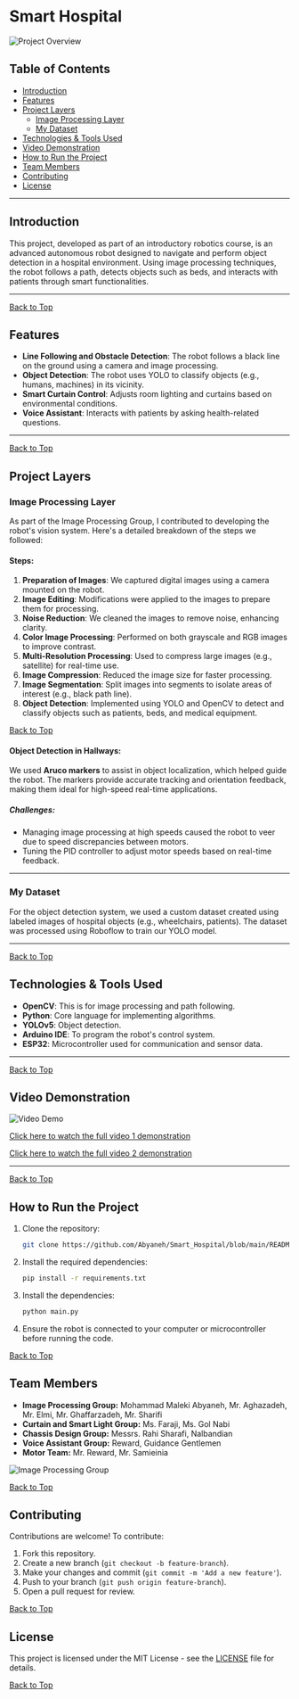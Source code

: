 # Smart Hospital

![Project Overview](insert_image_here.png)

## Table of Contents
- [Introduction](#introduction)
- [Features](#features)
- [Project Layers](#project-layers)
  - [Image Processing Layer](#image-processing-layer)
  - [My Dataset](#my-dataset)
- [Technologies & Tools Used](#technologies--tools-used)
- [Video Demonstration](#video-demonstration)
- [How to Run the Project](#how-to-run-the-project)
- [Team Members](#team-members)
- [Contributing](#contributing)
- [License](#license)

---

## Introduction
This project, developed as part of an introductory robotics course, is an advanced autonomous robot designed to navigate and perform object detection in a hospital environment. Using image processing techniques, the robot follows a path, detects objects such as beds, and interacts with patients through smart functionalities.

---

[Back to Top](#table-of-contents)
## Features
- **Line Following and Obstacle Detection**: The robot follows a black line on the ground using a camera and image processing.
- **Object Detection**: The robot uses YOLO to classify objects (e.g., humans, machines) in its vicinity.
- **Smart Curtain Control**: Adjusts room lighting and curtains based on environmental conditions.
- **Voice Assistant**: Interacts with patients by asking health-related questions.

---

[Back to Top](#table-of-contents)
## Project Layers

### Image Processing Layer
As part of the Image Processing Group, I contributed to developing the robot's vision system. Here's a detailed breakdown of the steps we followed:


#### Steps:
1. **Preparation of Images**: We captured digital images using a camera mounted on the robot.
2. **Image Editing**: Modifications were applied to the images to prepare them for processing.
3. **Noise Reduction**: We cleaned the images to remove noise, enhancing clarity.
4. **Color Image Processing**: Performed on both grayscale and RGB images to improve contrast.
5. **Multi-Resolution Processing**: Used to compress large images (e.g., satellite) for real-time use.
6. **Image Compression**: Reduced the image size for faster processing.
7. **Image Segmentation**: Split images into segments to isolate areas of interest (e.g., black path line).
8. **Object Detection**: Implemented using YOLO and OpenCV to detect and classify objects such as patients, beds, and medical equipment.

[Back to Top](#table-of-contents)
#### Object Detection in Hallways:
We used **Aruco markers** to assist in object localization, which helped guide the robot. The markers provide accurate tracking and orientation feedback, making them ideal for high-speed real-time applications.


##### Challenges:
- Managing image processing at high speeds caused the robot to veer due to speed discrepancies between motors.
- Tuning the PID controller to adjust motor speeds based on real-time feedback.

---


### My Dataset
For the object detection system, we used a custom dataset created using labeled images of hospital objects (e.g., wheelchairs, patients). The dataset was processed using Roboflow to train our YOLO model.

---

[Back to Top](#table-of-contents)
## Technologies & Tools Used
- **OpenCV**: This is for image processing and path following.
- **Python**: Core language for implementing algorithms.
- **YOLOv5**: Object detection.
- **Arduino IDE**: To program the robot's control system.
- **ESP32**: Microcontroller used for communication and sensor data.

---

[Back to Top](#table-of-contents)
## Video Demonstration
![Video Demo](insert_video_here.gif)

[Click here to watch the full video 1 demonstration](https://github.com/Abyaneh/Smart_Hospital/blob/main/Robotic%20movie%20and%20photos/functionality_1.mp4)

[Click here to watch the full video 2 demonstration](https://github.com/Abyaneh/Smart_Hospital/blob/main/Robotic%20movie%20and%20photos/functionality_2.mp4)

---

[Back to Top](#table-of-contents)
## How to Run the Project
1. Clone the repository:
   ```bash
   git clone https://github.com/Abyaneh/Smart_Hospital/blob/main/README.md#how-to-run-the-project
   ```
2. Install the required dependencies:
    ```bash
    pip install -r requirements.txt
    ```
3. Install the dependencies:
    ```bash
    python main.py
    ```
4. Ensure the robot is connected to your computer or microcontroller before running the code.

[Back to Top](#table-of-contents)
## Team Members
- **Image Processing Group:** Mohammad Maleki Abyaneh, Mr. Aghazadeh, Mr. Elmi, Mr. Ghaffarzadeh, Mr. Sharifi
- **Curtain and Smart Light Group:** Ms. Faraji, Ms. Gol Nabi
- **Chassis Design Group:** Messrs. Rahi Sharafi, Nalbandian
- **Voice Assistant Group:** Reward, Guidance Gentlemen
- **Motor Team:** Mr. Reward, Mr. Samieinia


![Image Processing Group](https://github.com/Abyaneh/Smart_Hospital/blob/main/Robotic%20movie%20and%20photos/Image%20Processing%20Group.png)

[Back to Top](#table-of-contents)
## Contributing
Contributions are welcome! To contribute:
1. Fork this repository.
2. Create a new branch (`git checkout -b feature-branch`).
3. Make your changes and commit (`git commit -m 'Add a new feature'`).
4. Push to your branch (`git push origin feature-branch`).
5. Open a pull request for review.

[Back to Top](#table-of-contents)


## License
This project is licensed under the MIT License - see the [LICENSE](https://github.com/Abyaneh/rotten_and_fresh/blob/main/LICENSE) file for details.

[Back to Top](#table-of-contents)
